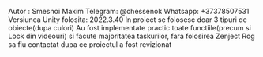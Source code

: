 Autor : Smesnoi Maxim
Telegram: @chessenok
Whatsapp: +37378507531
Versiunea Unity folosita: 2022.3.40
In proiect se folosesc doar 3 tipuri de obiecte(dupa culori)
Au fost implementate practic toate functiile(precum si Lock din videouri) si facute majoritatea taskurilor, fara folosirea Zenject
Rog sa fiu contactat dupa ce proiectul a fost revizionat
